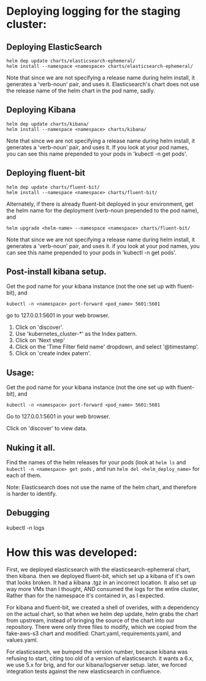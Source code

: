 # Deploying logging for the staging cluster:

## Deploying ElasticSearch
```
helm dep update charts/elasticsearch-ephemeral/
helm install --namespace <namespace> charts/elasticsearch-ephemeral/
```

Note that since we are not specifying a release name during helm install, it generates a 'verb-noun' pair, and uses it.
Elasticsearch's chart does not use the release name of the helm chart in the pod name, sadly.


## Deploying Kibana
```
helm dep update charts/kibana/
helm install --namespace <namespace> charts/kibana/
```

Note that since we are not specifying a release name during helm install, it generates a 'verb-noun' pair, and uses it. If you look at your pod names, you can see this name prepended to your pods in 'kubectl -n <namespace> get pods'.

## Deploying fluent-bit
```
helm dep update charts/fluent-bit/
helm install --namespace <namespace> charts/fluent-bit/
```

Alternately, if there is already fluent-bit deployed in your environment, get the helm name for the deployment (verb-noun prepended to the pod name), and
```
helm upgrade <helm-name> --namespace <namespace> charts/fluent-bit/
```

Note that since we are not specifying a release name during helm install, it generates a 'verb-noun' pair, and uses it. if you look at your pod names, you can see this name prepended to your pods in 'kubectl -n <namespace> get pods'.

## Post-install kibana setup.

Get the pod name for your kibana instance (not the one set up with fluent-bit), and
```
kubectl -n <namespace> port-forward <pod_name> 5601:5601
```

go to 127.0.0.1:5601 in your web browser.

1. Click on 'discover'.
2. Use 'kubernetes_cluster-*' as the Index pattern.
3. Click on 'Next step'
4. Click on the 'Time Filter field name' dropdown, and select '@timestamp'.
5. Click on 'create index patern'.

## Usage:

Get the pod name for your kibana instance (not the one set up with fluent-bit), and
```
kubectl -n <namespace> port-forward <pod_name> 5601:5601
```

Go to 127.0.0.1:5601 in your web browser.

Click on 'discover' to view data.

## Nuking it all.

Find the names of the helm releases for your pods (look at `helm ls` and `kubectl -n <namespace> get pods` , and run `helm del <helm_deploy_name>` for each of them.

Note: Elasticsearch does not use the name of the helm chart, and therefore is harder to identify.

## Debugging
kubectl -n <namespace> logs <host>

# How this was developed:
First, we deployed elasticsearch with the elasticsearch-ephemeral chart, then kibana. then we deployed fluent-bit, which set up a kibana of it's own that looks broken. It had a kibana .tgz in an incorrect location. It also set up way more VMs than I thought, AND consumed the logs for the entire cluster, Rather than for the namespace it's contained in, as I expected. 

For kibana and fluent-bit, we created a shell of overides, with a dependency on the actual chart, so that when we helm dep update, helm grabs the chart from upstream, instead of bringing the source of the chart into our repository.
There were only three files to modify, which we copied from the fake-aws-s3 chart and modified: Chart.yaml, requirements.yaml, and values.yaml.

For elasticsearch, we bumped the version number, because kibana was refusing to start, citing too old of a version of elasticsearch. it wants a 6.x, we use 5.x for brig, and for our kibana/logserver setup. later, we forced integration tests against the new elasticsearch in confluence.

